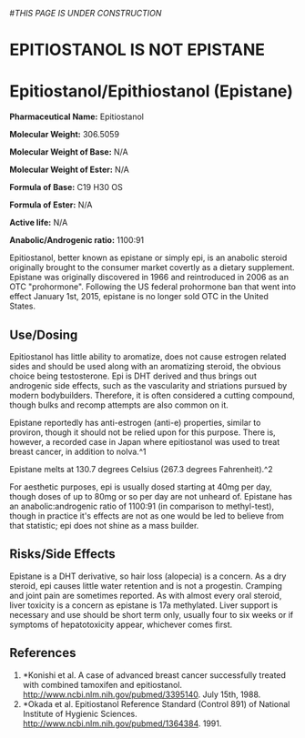 #*THIS PAGE IS UNDER CONSTRUCTION*
# EPITIOSTANOL IS **NOT** EPISTANE

# Epitiostanol/Epithiostanol (Epistane)

**Pharmaceutical Name:** Epitiostanol

**Molecular Weight:** 306.5059

**Molecular Weight of Base:** N/A

**Molecular Weight of Ester:** N/A

**Formula of Base:** C19 H30 OS

**Formula of Ester:** N/A

**Active life:** N/A

**Anabolic/Androgenic ratio:** 1100:91

Epitiostanol, better known as epistane or simply epi, is an anabolic steroid originally brought to the consumer market covertly as a dietary supplement. Epistane was originally discovered in 1966 and reintroduced in 2006 as an OTC "prohormone". Following the US federal prohormone ban that went into effect January 1st, 2015, epistane is no longer sold OTC in the United States. 

## Use/Dosing

Epitiostanol has little ability to aromatize, does not cause estrogen related sides and should be used along with an aromatizing steroid, the obvious choice being testosterone. Epi is DHT derived and thus brings out androgenic side effects, such as the vascularity and striations pursued by modern bodybuilders. Therefore, it is often considered a cutting compound, though bulks and recomp attempts are also common on it. 

Epistane reportedly has anti-estrogen (anti-e) properties, similar to proviron, though it should not be relied upon for this purpose. There is, however, a recorded case in Japan where epitiostanol was used to treat breast cancer, in addition to nolva.^1

Epistane melts at 130.7 degrees Celsius (267.3 degrees Fahrenheit).^2  

For aesthetic purposes, epi is usually dosed starting at 40mg per day, though doses of up to 80mg or so per day are not unheard of. Epistane has an anabolic:androgenic ratio of 1100:91 (in comparison to methyl-test), though in practice it's effects are not as one would be led to believe from that statistic; epi does not shine as a mass builder.

## Risks/Side Effects

Epistane is a DHT derivative, so hair loss (alopecia) is a concern. As a dry steroid, epi causes little water retention and is not a progestin. Cramping and joint pain are sometimes reported. As with almost every oral steroid, liver toxicity is a concern as epistane is 17a methylated. Liver support is necessary and use should be short term only, usually four to six weeks or if symptoms of hepatotoxicity appear, whichever comes first.
## References

1. *Konishi et al. A case of advanced breast cancer successfully treated with combined tamoxifen and epitiostanol. http://www.ncbi.nlm.nih.gov/pubmed/3395140. July 15th, 1988.
2. *Okada et al. Epitiostanol Reference Standard (Control 891) of National Institute of Hygienic Sciences. http://www.ncbi.nlm.nih.gov/pubmed/1364384. 1991.